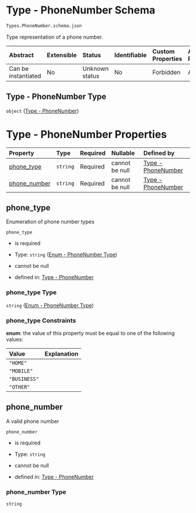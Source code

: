 # Type - PhoneNumber Schema

```txt
Types.PhoneNumber.schema.json
```

Type representation of a phone number.

| Abstract            | Extensible | Status         | Identifiable | Custom Properties | Additional Properties | Access Restrictions | Defined In                                                                    |
| :------------------ | :--------- | :------------- | :----------- | :---------------- | :-------------------- | :------------------ | :---------------------------------------------------------------------------- |
| Can be instantiated | No         | Unknown status | No           | Forbidden         | Allowed               | none                | [Phone.schema.json](../schema/types/Phone.schema.json "open original schema") |

## Type - PhoneNumber Type

`object` ([Type - PhoneNumber](phone.md))

# Type - PhoneNumber Properties

| Property                      | Type     | Required | Nullable       | Defined by                                                                                                               |
| :---------------------------- | :------- | :------- | :------------- | :----------------------------------------------------------------------------------------------------------------------- |
| [phone_type](#phone_type)     | `string` | Required | cannot be null | [Type - PhoneNumber](phone-properties-enum---phonenumber-type.md "Enums.PhoneNumber.schema.json#/properties/phone_type") |
| [phone_number](#phone_number) | `string` | Required | cannot be null | [Type - PhoneNumber](phone-properties-phone_number.md "Types.PhoneNumber.schema.json#/properties/phone_number")          |

## phone_type

Enumeration of phone number types

`phone_type`

- is required

- Type: `string` ([Enum - PhoneNumber Type](phone-properties-enum---phonenumber-type.md))

- cannot be null

- defined in: [Type - PhoneNumber](phone-properties-enum---phonenumber-type.md "Enums.PhoneNumber.schema.json#/properties/phone_type")

### phone_type Type

`string` ([Enum - PhoneNumber Type](phone-properties-enum---phonenumber-type.md))

### phone_type Constraints

**enum**: the value of this property must be equal to one of the following values:

| Value        | Explanation |
| :----------- | :---------- |
| `"HOME"`     |             |
| `"MOBILE"`   |             |
| `"BUSINESS"` |             |
| `"OTHER"`    |             |

## phone_number

A valid phone number

`phone_number`

- is required

- Type: `string`

- cannot be null

- defined in: [Type - PhoneNumber](phone-properties-phone_number.md "Types.PhoneNumber.schema.json#/properties/phone_number")

### phone_number Type

`string`
